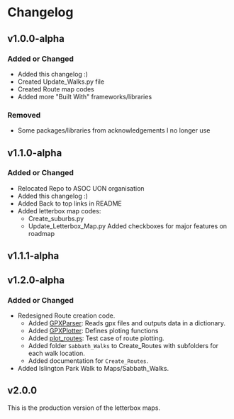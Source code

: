 # Changelog

## v1.0.0-alpha

### Added or Changed
- Added this changelog :)
- Created Update_Walks.py file
- Created Route map codes
- Added more "Built With" frameworks/libraries

### Removed

- Some packages/libraries from acknowledgements I no longer use

## v1.1.0-alpha

### Added or Changed
- Relocated Repo to ASOC UON organisation
- Added this changelog :)
- Added Back to top links in README
- Added letterbox map codes:
    - Create_suburbs.py
    - Update_Letterbox_Map.py
Added checkboxes for major features on roadmap

## v1.1.1-alpha


## v1.2.0-alpha

### Added or Changed
- Redesigned Route creation code.
    - Added [GPXParser](Map_Generating_Codes/Create_Routes/gpx_parser.py): Reads gpx files and outputs data in a dictionary.
    - Added [GPXPlotter](Map_Generating_Codes/Create_Routes/gpx_plotter.py): Defines ploting functions
    - Added [plot_routes](Map_Generating_Codes/Create_Routes/plot_routes.py): Test case of route plotting.
    - Added folder `Sabbath_Walks` to Create_Routes with subfolders for each walk location. 
    - Added documentation for `Create_Routes`.
- Added Islington Park Walk to Maps/Sabbath_Walks.

## v2.0.0

This is the production version of the letterbox maps.


